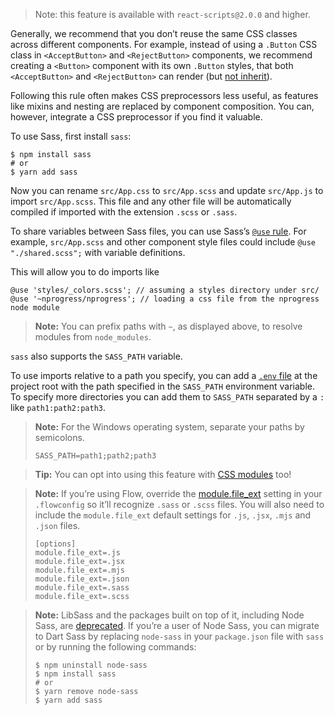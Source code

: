 > Note: this feature is available with `react-scripts@2.0.0` and higher.

Generally, we recommend that you don’t reuse the same CSS classes across different components. For example, instead of using a `.Button` CSS class in `<AcceptButton>` and `<RejectButton>` components, we recommend creating a `<Button>` component with its own `.Button` styles, that both `<AcceptButton>` and `<RejectButton>` can render (but [not inherit](https://facebook.github.io/react/docs/composition-vs-inheritance.html)).

Following this rule often makes CSS preprocessors less useful, as features like mixins and nesting are replaced by component composition. You can, however, integrate a CSS preprocessor if you find it valuable.

To use Sass, first install `sass`:

    $ npm install sass
    # or
    $ yarn add sass

Now you can rename `src/App.css` to `src/App.scss` and update `src/App.js` to import `src/App.scss`. This file and any other file will be automatically compiled if imported with the extension `.scss` or `.sass`.

To share variables between Sass files, you can use Sass’s [`@use` rule](https://sass-lang.com/documentation/at-rules/use). For example, `src/App.scss` and other component style files could include `@use "./shared.scss";` with variable definitions.

This will allow you to do imports like

    @use 'styles/_colors.scss'; // assuming a styles directory under src/
    @use '~nprogress/nprogress'; // loading a css file from the nprogress node module

> **Note:** You can prefix paths with `~`, as displayed above, to resolve modules from `node_modules`.

`sass` also supports the `SASS_PATH` variable.

To use imports relative to a path you specify, you can add a [`.env` file](https://github.com/facebook/create-react-app/blob/master/docusaurus/docs/adding-custom-environment-variables.md#adding-development-environment-variables-in-env) at the project root with the path specified in the `SASS_PATH` environment variable. To specify more directories you can add them to `SASS_PATH` separated by a `:` like `path1:path2:path3`.

> **Note:** For the Windows operating system, separate your paths by semicolons.
>
>     SASS_PATH=path1;path2;path3

> **Tip:** You can opt into using this feature with [CSS modules](adding-a-css-modules-stylesheet.md) too!

> **Note:** If you’re using Flow, override the [module.file\_ext](https://flow.org/en/docs/config/options/#toc-module-file-ext-string) setting in your `.flowconfig` so it’ll recognize `.sass` or `.scss` files. You will also need to include the `module.file_ext` default settings for `.js`, `.jsx`, `.mjs` and `.json` files.
>
>     [options]
>     module.file_ext=.js
>     module.file_ext=.jsx
>     module.file_ext=.mjs
>     module.file_ext=.json
>     module.file_ext=.sass
>     module.file_ext=.scss

> **Note:** LibSass and the packages built on top of it, including Node Sass, are [deprecated](https://sass-lang.com/blog/libsass-is-deprecated). If you’re a user of Node Sass, you can migrate to Dart Sass by replacing `node-sass` in your `package.json` file with `sass` or by running the following commands:
>
>     $ npm uninstall node-sass
>     $ npm install sass
>     # or
>     $ yarn remove node-sass
>     $ yarn add sass
